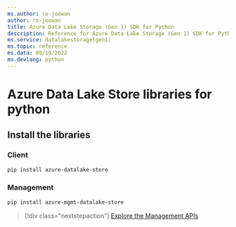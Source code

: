 ```yaml
---
ms.author: ro-joowan
author: ro-joowan
title: Azure Data Lake Storage (Gen 1) SDK for Python
description: Reference for Azure Data Lake Storage (Gen 1) SDK for Python
ms.service: datalakestorage(gen1)
ms.topic: reference
ms.data: 09/19/2022
ms.devlang: python
---
```

# Azure Data Lake Store libraries for python

## Install the libraries
### Client

```bash
pip install azure-datalake-store
```

### Management

```bash
pip install azure-mgmt-datalake-store
```
> [!div class="nextstepaction"]
> [Explore the Management APIs](/python/api/overview/azure/datalakestore/management)